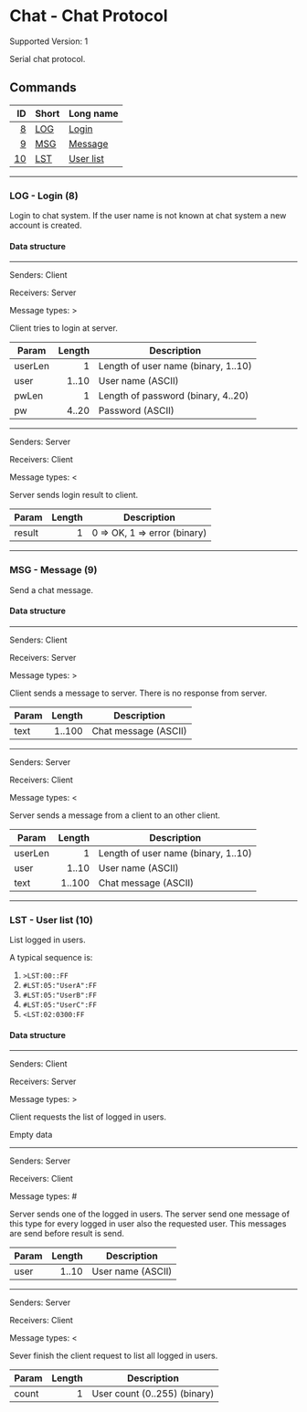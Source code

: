 # Chat - Chat Protocol

Supported Version: 1

Serial chat protocol.


## Commands
| ID | Short | Long name |
| --:| ----- | --------- |
| [8](#log---login-8) | [LOG](#log---login-8) | [Login](#log---login-8) |
| [9](#msg---message-9) | [MSG](#msg---message-9) | [Message](#msg---message-9) |
| [10](#lst---user-list-10) | [LST](#lst---user-list-10) | [User list](#lst---user-list-10) |


- - -

### LOG - Login (8)
Login to chat system.
If the user name is not known at chat system a new account is created.


#### Data structure


- - -

Senders: Client

Receivers: Server

Message types: >

Client tries to login at server.

| Param   | Length | Description
| ------- | ------:| -----------
| userLen |      1 | Length of user name (binary, 1..10)
| user    |  1..10 | User name (ASCII)
| pwLen   |      1 | Length of password (binary, 4..20)
| pw      |  4..20 | Password (ASCII)


- - -

Senders: Server

Receivers: Client

Message types: <

Server sends login result to client.

| Param  | Length | Description
| ------ | ------:| -----------
| result |      1 | 0 => OK, 1 => error (binary)


- - -

### MSG - Message (9)
Send a chat message.

#### Data structure


- - -

Senders: Client

Receivers: Server

Message types: >

Client sends a message to server.
There is no response from server.


| Param | Length | Description
| ----- | ------:| -----------
| text  | 1..100 | Chat message (ASCII)


- - -

Senders: Server

Receivers: Client

Message types: <

Server sends a message from a client to an other client.

| Param   | Length | Description
| ------- | ------:| -----------
| userLen |      1 | Length of user name (binary, 1..10)
| user    |  1..10 | User name (ASCII)
| text    | 1..100 | Chat message (ASCII)


- - -

### LST - User list (10)
List logged in users.

A typical sequence is:

1. `>LST:00::FF`
2. `#LST:05:"UserA":FF`
3. `#LST:05:"UserB":FF`
4. `#LST:05:"UserC":FF`
5. `<LST:02:0300:FF`


#### Data structure


- - -

Senders: Client

Receivers: Server

Message types: >

Client requests the list of logged in users.

Empty data

- - -

Senders: Server

Receivers: Client

Message types: #

Server sends one of the logged in users.
The server send one message of this type for every logged in user also the requested user.
This messages are send before result is send.


| Param | Length | Description
| ----- | ------:| -----------
| user  |  1..10 | User name (ASCII)


- - -

Senders: Server

Receivers: Client

Message types: <

Sever finish the client request to list all logged in users.

| Param  | Length | Description
| ------ | ------:| -----------
| count  |      1 | User count (0..255) (binary)

